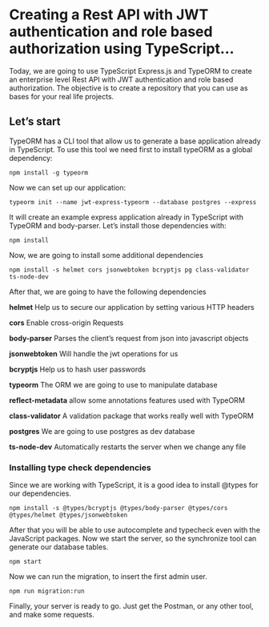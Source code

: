 
# Creating a Rest API with JWT authentication and role based authorization using TypeScript…

Today, we are going to use TypeScript Express.js and TypeORM to create an enterprise level Rest API with JWT authentication and role based authorization. The objective is to create a repository that you can use as bases for your real life projects.

## Let’s start

TypeORM has a CLI tool that allow us to generate a base application already in TypeScript. To use this tool we need first to install typeORM as a global dependency:

    npm install -g typeorm

Now we can set up our application:

    typeorm init --name jwt-express-typeorm --database postgres --express

It will create an example express application already in TypeScript with TypeORM and body-parser. Let’s install those dependencies with:

    npm install

Now, we are going to install some additional dependencies

    npm install -s helmet cors jsonwebtoken bcryptjs pg class-validator ts-node-dev

After that, we are going to have the following dependencies

**helmet**
Help us to secure our application by setting various HTTP headers

**cors**
Enable cross-origin Requests

**body-parser**
Parses the client’s request from json into javascript objects

**jsonwebtoken**
Will handle the jwt operations for us

**bcryptjs**
Help us to hash user passwords

**typeorm**
The ORM we are going to use to manipulate database

**reflect-metadata**
allow some annotations features used with TypeORM

**class-validator** 
A validation package that works really well with TypeORM

**postgres** 
We are going to use postgres as dev database

**ts-node-dev**
Automatically restarts the server when we change any file

### Installing type check dependencies 

Since we are working with TypeScript, it is a good idea to install @types for our dependencies.

    npm install -s @types/bcryptjs @types/body-parser @types/cors @types/helmet @types/jsonwebtoken

After that you will be able to use autocomplete and typecheck even with the JavaScript packages. Now we start the server, so the synchronize tool can generate our database tables.

    npm start

Now we can run the migration, to insert the first admin user.

    npm run migration:run

Finally, your server is ready to go. Just get the Postman, or any other tool, and make some requests.